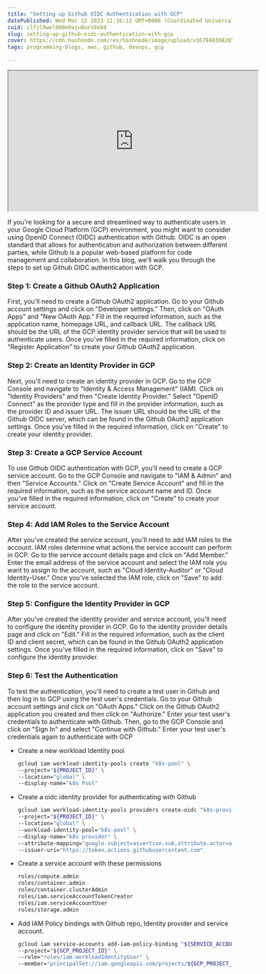 ```yaml
---
title: "Setting up Github OIDC Authentication with GCP"
datePublished: Wed Mar 22 2023 11:16:12 GMT+0000 (Coordinated Universal Time)
cuid: clfjl9wel000e0aju8urs0x84
slug: setting-up-github-oidc-authentication-with-gcp
cover: https://cdn.hashnode.com/res/hashnode/image/upload/v1679483082650/e8c527cc-d457-491e-b8ca-737f0ba0f9be.png
tags: programming-blogs, aws, github, devops, gcp

---
```


<iframe width="560" height="315" src="https://www.youtube.com/embed/-cp7GeQE2H0"></iframe>

If you're looking for a secure and streamlined way to authenticate users in your Google Cloud Platform (GCP) environment, you might want to consider using OpenID Connect (OIDC) authentication with Github. OIDC is an open standard that allows for authentication and authorization between different parties, while Github is a popular web-based platform for code management and collaboration. In this blog, we'll walk you through the steps to set up Github OIDC authentication with GCP.

### Step 1: Create a Github OAuth2 Application

First, you'll need to create a Github OAuth2 application. Go to your Github account settings and click on "Developer settings." Then, click on "OAuth Apps" and "New OAuth App." Fill in the required information, such as the application name, homepage URL, and callback URL. The callback URL should be the URL of the GCP identity provider service that will be used to authenticate users. Once you've filled in the required information, click on "Register Application" to create your Github OAuth2 application.

### Step 2: Create an Identity Provider in GCP

Next, you'll need to create an identity provider in GCP. Go to the GCP Console and navigate to "Identity & Access Management" (IAM). Click on "Identity Providers" and then "Create Identity Provider." Select "OpenID Connect" as the provider type and fill in the provider information, such as the provider ID and issuer URL. The issuer URL should be the URL of the Github OIDC server, which can be found in the Github OAuth2 application settings. Once you've filled in the required information, click on "Create" to create your identity provider.

### Step 3: Create a GCP Service Account

To use Github OIDC authentication with GCP, you'll need to create a GCP service account. Go to the GCP Console and navigate to "IAM & Admin" and then "Service Accounts." Click on "Create Service Account" and fill in the required information, such as the service account name and ID. Once you've filled in the required information, click on "Create" to create your service account.

### Step 4: Add IAM Roles to the Service Account

After you've created the service account, you'll need to add IAM roles to the account. IAM roles determine what actions the service account can perform in GCP. Go to the service account details page and click on "Add Member." Enter the email address of the service account and select the IAM role you want to assign to the account, such as "Cloud Identity-Auditor" or "Cloud Identity-User." Once you've selected the IAM role, click on "Save" to add the role to the service account.

### Step 5: Configure the Identity Provider in GCP

After you've created the identity provider and service account, you'll need to configure the identity provider in GCP. Go to the identity provider details page and click on "Edit." Fill in the required information, such as the client ID and client secret, which can be found in the Github OAuth2 application settings. Once you've filled in the required information, click on "Save" to configure the identity provider.

### Step 6: Test the Authentication

To test the authentication, you'll need to create a test user in Github and then log in to GCP using the test user's credentials. Go to your Github account settings and click on "OAuth Apps." Click on the Github OAuth2 application you created and then click on "Authorize." Enter your test user's credentials to authenticate with Github. Then, go to the GCP Console and click on "Sign In" and select "Continue with Github." Enter your test user's credentials again to authenticate with GCP

* Create a new workload Identity pool
    
    ```bash
    gcloud iam workload-identity-pools create "k8s-pool" \
    --project="${PROJECT_ID}" \
    --location="global" \
    --display-name="k8s Pool"
    ```
    
* Create a oidc identity provider for authenticating with Github
    
    ```bash
    gcloud iam workload-identity-pools providers create-oidc "k8s-provider" \
    --project="${PROJECT_ID}" \
    --location="global" \
    --workload-identity-pool="k8s-pool" \
    --display-name="k8s provider" \
    --attribute-mapping="google.subject=assertion.sub,attribute.actor=assertion.actor,attribute.aud=assertion.aud" \
    --issuer-uri="https://token.actions.githubusercontent.com"
    ```
    
* Create a service account with these permissions
    
    ```bash
    roles/compute.admin
    roles/container.admin
    roles/container.clusterAdmin
    roles/iam.serviceAccountTokenCreator
    roles/iam.serviceAccountUser
    roles/storage.admin
    ```
    
* Add IAM Policy bindings with Github repo, Identity provider and service account.
    
    ```bash
    gcloud iam service-accounts add-iam-policy-binding "${SERVICE_ACCOUNT_EMAIL}" \
    --project="${GCP_PROJECT_ID}" \
    --role="roles/iam.workloadIdentityUser" \
    --member="principalSet://iam.googleapis.com/projects/${GCP_PROJECT_NUMBER}/locations/global/workloadIdentityPools/k8s-pool/attribute.repository/${GITHUB_REPO}"
    ```